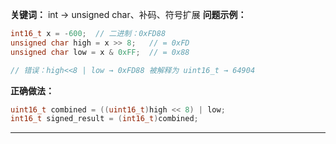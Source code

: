 **关键词：** int → unsigned char、补码、符号扩展
 **问题示例：**

```c
int16_t x = -600;  // 二进制：0xFD88
unsigned char high = x >> 8;   // = 0xFD
unsigned char low = x & 0xFF;  // = 0x88

// 错误：high<<8 | low → 0xFD88 被解释为 uint16_t → 64904
```

**正确做法：**

```c
uint16_t combined = ((uint16_t)high << 8) | low;
int16_t signed_result = (int16_t)combined;
```

------

